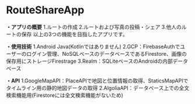 # RouteShareApp

**・アプリの概要**
1.ルートの作成
2.ルートおよび写真の投稿・シェア
3.他人のルートの保存
以上の3つの機能を目指したアプリです。

**・使用技術**
1.Android Java(Kotlinではありません)
2.GCP：FirebaseAuthでユーザーのログイン管理、NoSQLベースのデータベースであるFirestore、画像の保存用にストレージFirestrage
3.Realm：SQLiteベースのAndroidの内部データベース

**・API**
1.GoogleMapAPI：PlaceAPIで地図と位置情報の取得、StaticsMapAPIでタイムライン用の静的地図データの取得
2.AlgoliaAPI：データベース上での全文検索機能用(Firestoreには全文検索機能がないため)
